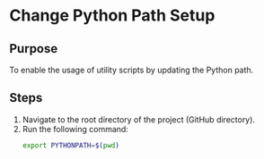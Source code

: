 # Change Python Path Setup

## Purpose
To enable the usage of utility scripts by updating the Python path.

## Steps
1. Navigate to the root directory of the project (GitHub directory).
2. Run the following command:
   ```bash
   export PYTHONPATH=$(pwd)
